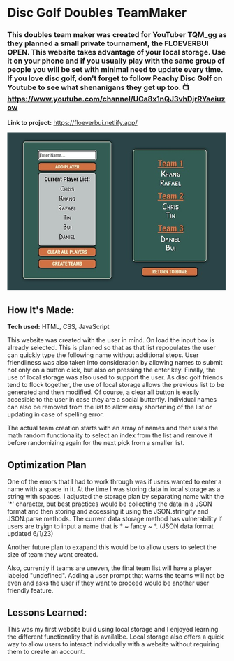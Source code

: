# Disc Golf Doubles TeamMaker

### This doubles team maker was created for YouTuber TQM_gg as they planned a small private tournament, the **FLOEVERBUI OPEN**. This website takes advantage of your local storage. Use it on your phone and if you usually play with the same group of people you will be set with minimal need to update every time. If you love disc golf, don't forget to follow Peachy Disc Golf on Youtube to see what shenanigans they get up too. :tv: https://www.youtube.com/channel/UCa8x1nQJ3vhDjrRYaeiuzow

**Link to project:** https://floeverbui.netlify.app/

![list of inputed names next to names sorted by 2's into teams](https://github.com/lfrendahl/DiscGolfTeamMaker/blob/main/teammakerCover.jpg)

## How It's Made:

**Tech used:** HTML, CSS, JavaScript

This website was created with the user in mind.
On load the input box is already selected. This is planned so that as that list repopulates the user can quickly type the following name without additional steps. User friendliness was also taken into consideration by allowing names to submit not only on a button click, but also on pressing the enter key. Finally, the use of local storage was also used to support the user. As disc golf friends tend to flock together, the use of local storage allows the previous list to be generated and then modified. Of course, a clear all button is easily accesible to the user in case they are a social butterfly. Individual names can also be removed from the list to allow easy shortening of the list or updating in case of spelling error.

The actual team creation starts with an array of names and then uses the math random functionality to select an index from the list and remove it before randomizing again for the next pick from a smaller list. 

## Optimization Plan
One of the errors that I had to work through was if users wanted to enter a name with a space in it. At the time I was storing data in local storage as a string with spaces. I adjusted the storage plan by separating name with the '*' character, but best practices would be collecting the data in a JSON format and then storing and accessing it using the JSON.stringify and JSON.parse methods. The current data storage method has vulnerability if users are tryign to input a name that is  * ~ fancy ~ *. (JSON data format updated 6/1/23)

Another future plan to exapand this would be to allow users to select the size of team they want created.

Also, currently if teams are uneven, the final team list will have a player labeled "undefined". Adding a user prompt that warns the teams will not be even and asks the user if they want to proceed would be another user friendly feature.

## Lessons Learned:

This was my first website build using local storage and I enjoyed learning the different functionality that is availalbe. Local storage also offers a quick way to allow users to interact individually with a website without requiring them to create an account.  


